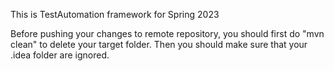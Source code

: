 This is TestAutomation framework for Spring 2023

Before pushing your changes to remote repository, you should first do "mvn clean" to delete your target folder.
Then you should make sure that your .idea folder are ignored. 
